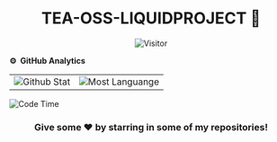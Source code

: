 <p><h1 align="center">TEA-OSS-LIQUIDPROJECT 👋</h1></p>
<p align="center"><img src="https://komarev.com/ghpvc/?username=ehxylvn&label=Profile%20Visits&color=blue&style=plastic%22%20alt=%ehxylvn" alt="Visitor"></p>

**⚙️ &nbsp;GitHub Analytics**
<table style="width: 100%">
<tr>
<td><img src="https://github-readme-stats.vercel.app/api?username=ehxylvn&show_icons=true&theme=dark&locale=en&hide_border=true" alt="Github Stat"></td>
<td><img src="https://github-readme-stats.vercel.app/api/top-langs/?username=ehxylvn&theme=dark&hide_border=true&layout=compact" alt="Most Languange"></td>
</tr>
</table>

![Code Time](http://img.shields.io/badge/Code%20Time-0%20secs-blue)

<div align="center">

### Give some ❤️ by starring in some of my repositories!

</div>
